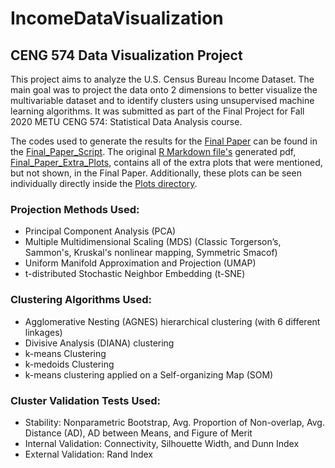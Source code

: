 # IncomeDataVisualization
## CENG 574 Data Visualization Project

This project aims to analyze the U.S. Census Bureau Income Dataset. The main goal was to project the data onto 2 dimensions to better visualize the multivariable dataset and to identify clusters using unsupervised machine learning algorithms. It was submitted as part of the Final Project for Fall 2020 METU CENG 574: Statistical Data Analysis course.

The codes used to generate the results for the [Final Paper](CENG_574_Final_Paper.pdf) can be found in the [Final_Paper_Script](Final_Paper_Script.R). The original [R Markdown file's](RMarkdown/FinalReport.Rmd) generated pdf, [Final_Paper_Extra_Plots](Final_Paper_Extra_Plots.pdf), contains all of the extra plots that were mentioned, but not shown, in the Final Paper. Additionally, these plots can be seen individually directly inside the [Plots directory](Plots/).

### Projection Methods Used:
* Principal Component Analysis (PCA)
* Multiple  Multidimensional Scaling (MDS) (Classic Torgerson’s, Sammon's, Kruskal's nonlinear mapping, Symmetric Smacof)
* Uniform Manifold Approximation and Projection (UMAP)
* t-distributed Stochastic Neighbor Embedding (t-SNE)

### Clustering Algorithms Used:
* Agglomerative Nesting (AGNES) hierarchical clustering (with 6 different linkages)
* Divisive Analysis (DIANA) clustering
* k-means Clustering
* k-medoids Clustering
* k-means clustering applied on a Self-organizing Map (SOM)

### Cluster Validation Tests Used:
* Stability: Nonparametric Bootstrap, Avg. Proportion of Non-overlap, Avg. Distance (AD), AD between Means, and Figure of Merit
* Internal Validation: Connectivity, Silhouette Width, and Dunn Index
* External Validation: Rand Index
